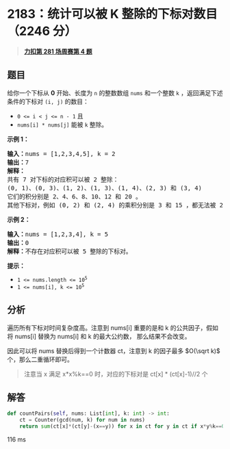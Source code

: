 # 2183：统计可以被 K 整除的下标对数目（2246 分）


> <u>**[力扣第 281 场周赛第 4 题](https://leetcode.cn/problems/count-array-pairs-divisible-by-k/)**</u>

## 题目

<p>给你一个下标从 <strong>0</strong> 开始、长度为 <code>n</code> 的整数数组 <code>nums</code> 和一个整数 <code>k</code> ，返回满足下述条件的下标对 <code>(i, j)</code> 的数目：</p>

<ul>
<li><code>0 &lt;= i &lt; j &lt;= n - 1</code> 且</li>
<li><code>nums[i] * nums[j]</code> 能被 <code>k</code> 整除。</li>
</ul>



<p><strong>示例 1：</strong></p>

<pre><strong>输入：</strong>nums = [1,2,3,4,5], k = 2
<strong>输出：</strong>7
<strong>解释：</strong>
共有 7 对下标的对应积可以被 2 整除：
(0, 1)、(0, 3)、(1, 2)、(1, 3)、(1, 4)、(2, 3) 和 (3, 4)
它们的积分别是 2、4、6、8、10、12 和 20 。
其他下标对，例如 (0, 2) 和 (2, 4) 的乘积分别是 3 和 15 ，都无法被 2 整除。
</pre>

<p><strong>示例 2：</strong></p>

<pre><strong>输入：</strong>nums = [1,2,3,4], k = 5
<strong>输出：</strong>0
<strong>解释：</strong>不存在对应积可以被 5 整除的下标对。
</pre>



<p><strong>提示：</strong></p>

<ul>
<li><code>1 &lt;= nums.length &lt;= 10<sup>5</sup></code></li>
<li><code>1 &lt;= nums[i], k &lt;= 10<sup>5</sup></code></li>
</ul>


## 分析

遍历所有下标对时间复杂度高。注意到 nums[i] 重要的是和 k 的公共因子，假如将 nums[i] 替换为 nums[i] 和 k 的最大公约数，
那么结果不会改变。

因此可以将 nums 替换后得到一个计数器 ct，注意到 k 的因子最多 $O(\sqrt k)$ 个，那么二重循环即可。

> 注意当 x 满足 x*x%k==0 时，对应的下标对是 ct[x] * (ct[x]-1)//2 个 



## 解答

```python
def countPairs(self, nums: List[int], k: int) -> int:
    ct = Counter(gcd(num, k) for num in nums)
    return sum(ct[x]*(ct[y]-(x==y)) for x in ct for y in ct if x*y%k==0)//2
```
116 ms
